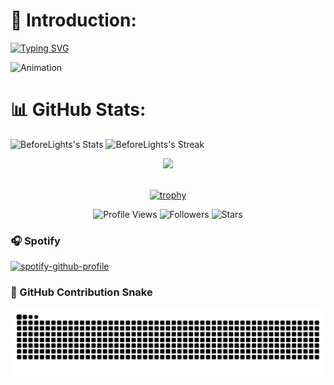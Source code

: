 # 🥀 Introduction:
[![Typing SVG](https://readme-typing-svg.herokuapp.com?font=JetBrains+Mono&pause=1000&color=DB21E8&width=650&lines=Hi%2C+I'm+Zack!;Welcome+to+my+profile!;Let+me+sing+you+a+song~~;I+know+soon+or+later+it+will+come;The+day+that+I'll+know+I'm+in+love;Will+it+feel+warm+and+dry%2C+like+a+kiss+in+July%3F;Will+it+chill+down+my+bones%2C+wet+and+cold+like+snow%3F;And+I'll+look+out+my+window+to+see;What+the+universe+has+in+store+for+me;People+passing+by+in+the+street+will+smile;Cause+they+already+know+what+it's+like;The+sky+rolls+up+its+clouds%2C+sun+comes+out;Windows+open+and+sing+like+birds;Every+night+I+stare+at+the+moon;Check+if+she's+still+looking+blue;Don’t+know+who+you+are+yet%2C+you’re+hard+to+get;But+I+know+you’re+out+there;I'll+wait+for+the+day+when+the+sky+clears;I’ll+spot+you+right+across+the+street;Like+a+song+that’s+playing+just+for+me;We'll+nod+and+we’ll+smile+as+if+we+knew;I’ve+been+waiting+all+this+time+for+you;The+sky+spreads+open+its+clouds;The+windows+will+open+and+sing)](https://git.io/typing-svg)


![Animation](https://github.com/user-attachments/assets/3bcf3c4e-2e4d-4b27-966c-e54f2ac859e8)

# 📊 GitHub Stats:
![BeforeLights's Stats](https://github-readme-stats.vercel.app/api?username=BeforeLights&theme=midnight-purple&show_icons=true&hide_border=true&count_private=true&rank_icon=github)
![BeforeLights's Streak](https://github-readme-streak-stats.herokuapp.com/?user=BeforeLights&theme=midnight-purple&hide_border=true)
<div align="center">
<img src="https://github-readme-stats.vercel.app/api/top-langs/?username=BeforeLights&theme=midnight-purple&show_icons=true&hide_border=true&layout=compact" width="40%"/>
</div>

<p align="center">
  <a href="https://github.com/ryo-ma/github-profile-trophy">
    <br/>
    <img src="https://github-profile-trophy.vercel.app/?username=BeforeLights&theme=dracula&no-frame=true" alt="trophy" />
  </a>
</p>

<p align="center">
  <img src="https://komarev.com/ghpvc/?username=BeforeLights&color=blueviolet" alt="Profile Views" />
  <img src="https://img.shields.io/github/followers/BeforeLights?label=Follow&style=social" alt="Followers" />
  <img src="https://img.shields.io/github/stars/BeforeLights?style=social" alt="Stars" />
</p>

### 🎧 Spotify
[![spotify-github-profile](https://spotify-github-profile.kittinanx.com/api/view?uid=31vn754rjv2ozfbgxsx6zxeq6u64&cover_image=true&theme=novatorem&show_offline=false&background_color=121212&interchange=false&bar_color=db21e8&bar_color_cover=false)](https://spotify-github-profile.kittinanx.com/api/view?uid=31vn754rjv2ozfbgxsx6zxeq6u64&redirect=true)

### 🐍 GitHub Contribution Snake
![Snake animation dark](https://github.com/BeforeLights/BeforeLights/blob/output/github-snake-dark.svg?palette=github-dark)

